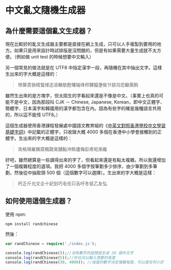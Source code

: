 # 中文亂文隨機生成器

## 為什麼需要這個亂文生成器？

現在比較好的亂文生成器主要都是直接在網上生成，只可以人手複製到要用的地方。如果只是用來設計時試排版是沒問題的，但是有如果需要大量生成就不太方便。（例如做 unit test 的時候想要中文輸入）

另一個常見的做法就是在 UTF8 中指定漢字一段，再隨機在其中抽出文字。這樣生出來的字大概是這樣的：

> 悍箳寊貈绺鶭缂迩泜輅歍銋囄轴埄侭鐸攛塰俟兯锁沟忍鳚苚鉤

雖然生出來的是方塊字，但太陌生的字看起來還是不像是中文。（事實上也真的可能不是中文，因為那段叫 CJK － Chinese, Japanese, Korean，即中文正體字、簡體字、日本漢字和韓國用的漢字都包含在內。因為有些字的確是幾種語言共用的，所以這不能怪 UTF8。）

這個生成器使用香港課程發展處中國語文教育組的《[中英文對照香港學校中文學習基礎字詞](http://www.edbchinese.hk/lexlist_en/)》中記載的正體字，只收錄大概 4000 多個在香港中小學會接觸到的正體字。生出來的字大概是這樣的：

> 攻格瑣雇嬪腐楓蹉臭舖黏沖賒廬侮彭疼呃淅龐

好吧，雖然總算是一些讀得出來的字了，但看起來還是有點太複雜。所以我還增加了一個複雜程度的選項。我把 4000 多個字按筆劃多少排序，由少筆劃到多筆劃，然後從中抽取頭 500 個（這個數字可以選擇）。生出來的字大概是這樣：

> 朽乏斤允叉企十妃划巧毛任只舌吁冬低乙友弘

## 如何使用這個生成器？
使用 npm:

```
npm install randchinese
```

然後：

```php
var randChinese = require('./index.js');

console.log(randChinese());//沒有數字的話預設生成 20 個中文字
console.log(randChinese(5));//你也可以輸入想要的長度
console.log(randChinese(30, 4000)); //後面的數字決定複雜程度，可以是任何小於 4000 的數字
```